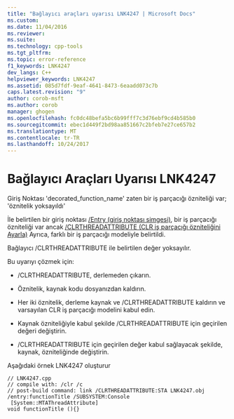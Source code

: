 ```yaml
---
title: "Bağlayıcı araçları uyarısı LNK4247 | Microsoft Docs"
ms.custom: 
ms.date: 11/04/2016
ms.reviewer: 
ms.suite: 
ms.technology: cpp-tools
ms.tgt_pltfrm: 
ms.topic: error-reference
f1_keywords: LNK4247
dev_langs: C++
helpviewer_keywords: LNK4247
ms.assetid: 085d7fdf-9eaf-4641-8473-6eaadd073c7b
caps.latest.revision: "9"
author: corob-msft
ms.author: corob
manager: ghogen
ms.openlocfilehash: fc0dc48befa5bc6b99fff7c3d76ebf9cd4b585b0
ms.sourcegitcommit: ebec1d449f2bd98aa851667c2bfeb7e27ce657b2
ms.translationtype: MT
ms.contentlocale: tr-TR
ms.lasthandoff: 10/24/2017
---
```

# <a name="linker-tools-warning-lnk4247"></a>Bağlayıcı Araçları Uyarısı LNK4247
Giriş Noktası 'decorated_function_name' zaten bir iş parçacığı özniteliği var; 'öznitelik yoksayıldı'  
  
 İle belirtilen bir giriş noktası [/Entry (giriş noktası simgesi)](../../build/reference/entry-entry-point-symbol.md), bir iş parçacığı özniteliği var ancak [/CLRTHREADATTRIBUTE (CLR iş parçacığı özniteliğini Ayarla)](../../build/reference/clrthreadattribute-set-clr-thread-attribute.md) Ayrıca, farklı bir iş parçacığı modeliyle belirtildi.  
  
 Bağlayıcı /CLRTHREADATTRIBUTE ile belirtilen değer yoksayılır.  
  
 Bu uyarıyı çözmek için:  
  
-   /CLRTHREADATTRIBUTE, derlemeden çıkarın.  
  
-   Öznitelik, kaynak kodu dosyanızdan kaldırın.  
  
-   Her iki öznitelik, derleme kaynak ve /CLRTHREADATTRIBUTE kaldırın ve varsayılan CLR iş parçacığı modelini kabul edin.  
  
-   Kaynak özniteliğiyle kabul şekilde /CLRTHREADATTRIBUTE için geçirilen değeri değiştirin.  
  
-   /CLRTHREADATTRIBUTE için geçirilen değer kabul sağlayacak şekilde, kaynak, özniteliğinde değiştirin.  
  
 Aşağıdaki örnek LNK4247 oluşturur  
  
```  
// LNK4247.cpp  
// compile with: /clr /c  
// post-build command: link /CLRTHREADATTRIBUTE:STA LNK4247.obj /entry:functionTitle /SUBSYSTEM:Console  
 [System::MTAThreadAttribute]  
void functionTitle (){}  
```